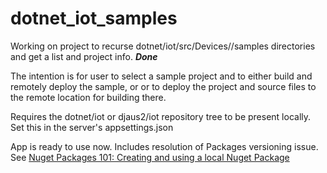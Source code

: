 # dotnet_iot_samples

Working on project to recurse dotnet/iot/src/Devices/<Device Names>/samples directories and get a list and project info. **_Done_**


The intention is for user to select a sample project and to either build and remotely deploy the  sample, or or to deploy the project and source files to the remote location for building there.

Requires the dotnet/iot  or djaus2/iot repository tree to be present locally.  
Set this in the server's appsettings.json

App is ready to use now.  Includes resolution of Packages versioning issue. See [Nuget Packages 101: Creating and using a local Nuget Package](http://www.sportronics.com.au/coding/Nuget_Packages-Creating_and_using_a_local_Package-coding.html)
